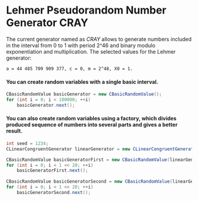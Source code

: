 # Lehmer Pseudorandom Number Generator CRAY

The current generator named as *CRAY* allows to generate numbers included in the interval from 0 to 1 with period 2^46 and binary modulo exponentiation and multiplication.
The selected values for the Lehmer generator:

```a = 44 485 709 909 377, c = 0, m = 2^48, X0 = 1.```

#### You can create random variables with a single basic interval.
```c#
CBasicRandomValue basicGenerator = new CBasicRandomValue();
for (int i = 0; i < 100000; ++i)
    basicGenerator.next();
```

#### You can also create random variables using a factory, which divides produced sequence of numbers into several parts and gives a better result.

```c#
int seed = 1234;
CLinearCongruentGenerator linearGenerator = new CLinearCongruentGenerator(seed);

CBasicRandomValue basicGeneratorFirst = new CBasicRandomValue(linearGenerator);
for (int i = 0; i < 1 << 20; ++i)
    basicGeneratorFirst.next();
    
CBasicRandomValue basicGeneratorSecond = new CBasicRandomValue(linearGenerator);
for (int i = 0; i < 1 << 20; ++i)
    basicGeneratorSecond.next();
```
